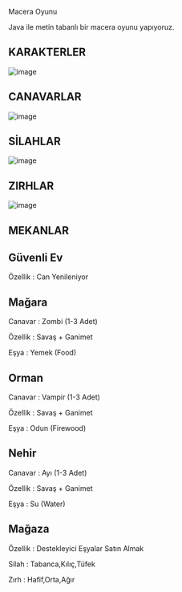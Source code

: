 Macera Oyunu

Java ile metin tabanlı bir macera oyunu yapıyoruz.

KARAKTERLER
---
![image](https://github.com/turkerkiv/Patika_6AyDestek_Bootcamp/assets/99351028/da0b571e-840e-4535-a48a-fa70be8f7b92)

CANAVARLAR
-
![image](https://github.com/turkerkiv/Patika_6AyDestek_Bootcamp/assets/99351028/f6a121de-4eed-41c5-8277-546fd4d96d13)

SİLAHLAR
-
![image](https://github.com/turkerkiv/Patika_6AyDestek_Bootcamp/assets/99351028/8931462a-0edf-4ff8-8d19-87151289a13c)

ZIRHLAR
-
![image](https://github.com/turkerkiv/Patika_6AyDestek_Bootcamp/assets/99351028/9673cc8b-7145-49fc-9cf7-46ea1d161114)

MEKANLAR
---------------
Güvenli Ev
----

Özellik : Can Yenileniyor


Mağara
----

Canavar : Zombi (1-3 Adet)


Özellik : Savaş + Ganimet


Eşya : Yemek (Food)


Orman
----

Canavar : Vampir (1-3 Adet)


Özellik : Savaş + Ganimet


Eşya : Odun (Firewood)


Nehir
----

Canavar : Ayı (1-3 Adet)


Özellik : Savaş + Ganimet


Eşya : Su (Water)


Mağaza
----
Özellik : Destekleyici Eşyalar Satın Almak


Silah : Tabanca,Kılıç,Tüfek


Zırh : Hafif,Orta,Ağır
